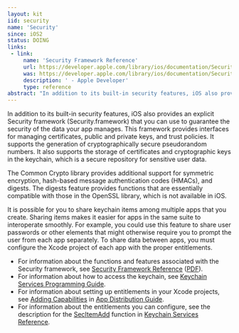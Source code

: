 ```yaml
---
layout: kit
iid: security
name: 'Security'
since: iOS2
status: DOING
links:
 - link:
     name: 'Security Framework Reference'
     url: https://developer.apple.com/library/ios/documentation/Security/Reference/SecurityFrameworkReference/index.html
     was: https://developer.apple.com/library/ios/documentation/Security/Reference/SecurityFrameworkReference/_index.html
     description: ' - Apple Developer'
     type: reference
abstract: "In addition to its built-in security features, iOS also provides an explicit Security framework (Security.framework) that you can use to guarantee the security of the data your app manages. This framework provides interfaces for managing certificates, public and private keys, and trust policies. It supports the generation of cryptographically secure pseudorandom numbers. It also supports the storage of certificates and cryptographic keys in the keychain, which is a secure repository for sensitive user data."
---
```


In addition to its built-in security features, iOS also provides an explicit Security framework (Security.framework) that you can use to guarantee the security of the data your app manages. This framework provides interfaces for managing certificates, public and private keys, and trust policies. It supports the generation of cryptographically secure pseudorandom numbers. It also supports the storage of certificates and cryptographic keys in the keychain, which is a secure repository for sensitive user data.

The Common Crypto library provides additional support for symmetric encryption, hash-based message authentication codes (HMACs), and digests. The digests feature provides functions that are essentially compatible with those in the OpenSSL library, which is not available in iOS.

It is possible for you to share keychain items among multiple apps that you create. Sharing items makes it easier for apps in the same suite to interoperate smoothly. For example, you could use this feature to share user passwords or other elements that might otherwise require you to prompt the user from each app separately. To share data between apps, you must configure the Xcode project of each app with the proper entitlements.

* For information about the functions and features associated with the Security framework, see [Security Framework Reference](https://developer.apple.com/library/ios/documentation/Security/Reference/SecurityFrameworkReference/index.html) ([PDF](https://developer.apple.com/library/ios/documentation/Security/Reference/SecurityFrameworkReference/SecurityFrameworkReference.pdf)). 
* For information about how to access the keychain, see [Keychain Services Programming Guide](https://developer.apple.com/library/ios/documentation/Security/Conceptual/keychainServConcepts/01introduction/introduction.html#//apple_ref/doc/uid/TP30000897). 
* For information about setting up entitlements in your Xcode projects, see [Adding Capabilities](https://developer.apple.com/library/ios/documentation/IDEs/Conceptual/AppDistributionGuide/AddingCapabilities/AddingCapabilities.html#//apple_ref/doc/uid/TP40012582-CH26) in [App Distribution Guide](https://developer.apple.com/library/ios/documentation/IDEs/Conceptual/AppDistributionGuide/Introduction/Introduction.html#//apple_ref/doc/uid/TP40012582). 
* For information about the entitlements you can configure, see the description for the [SecItemAdd](https://developer.apple.com/library/ios/documentation/Security/Reference/keychainservices/index.html#//apple_ref/c/func/SecItemAdd) function in [Keychain Services Reference](https://developer.apple.com/library/ios/documentation/Security/Reference/keychainservices/index.html#//apple_ref/doc/uid/TP30000898).
